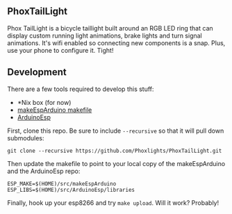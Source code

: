 PhoxTailLight
------------
Phox TailLight is a bicycle taillight built around an RGB LED ring that can display custom running light animations, brake lights and turn signal animations. It's wifi enabled so connecting new components is a snap. Plus, use your phone to configure it. Tight!  

Development
------------
There are a few tools required to develop this stuff:
* \*Nix box (for now)
* [makeEspArduino makefile](https://github.com/plerup/makeEspArduino)
* [ArduinoEsp](https://github.com/esp8266/Arduino)

First, clone this repo. Be sure to include `--recursive` so that it will pull down submodules:

    git clone --recursive https://github.com/Phoxlights/PhoxTailLight.git

Then update the makefile to point to your local copy of the makeEspArduino and the ArduinoEsp repo:

    ESP_MAKE=$(HOME)/src/makeEspArduino
    ESP_LIBS=$(HOME)/src/ArduinoEsp/libraries

Finally, hook up your esp8266 and try `make upload`. Will it work? Probably!

